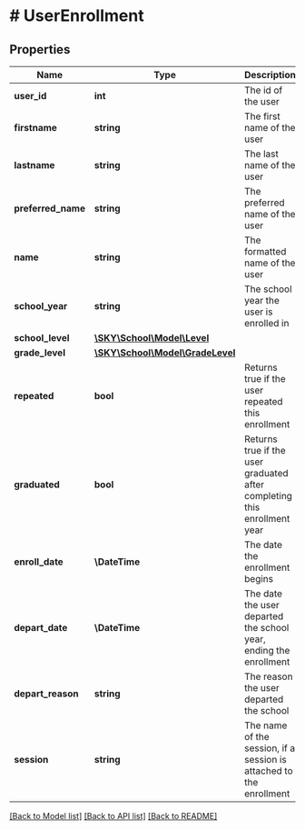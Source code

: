 # # UserEnrollment

## Properties

Name | Type | Description | Notes
------------ | ------------- | ------------- | -------------
**user_id** | **int** | The id of the user | [optional]
**firstname** | **string** | The first name of the user | [optional]
**lastname** | **string** | The last name of the user | [optional]
**preferred_name** | **string** | The preferred name of the user | [optional]
**name** | **string** | The formatted name of the user | [optional]
**school_year** | **string** | The school year the user is enrolled in | [optional]
**school_level** | [**\SKY\School\Model\Level**](Level.md) |  | [optional]
**grade_level** | [**\SKY\School\Model\GradeLevel**](GradeLevel.md) |  | [optional]
**repeated** | **bool** | Returns true if the user repeated this enrollment | [optional]
**graduated** | **bool** | Returns true if the user graduated after completing this enrollment year | [optional]
**enroll_date** | **\DateTime** | The date the enrollment begins | [optional]
**depart_date** | **\DateTime** | The date the user departed the school year, ending the enrollment | [optional]
**depart_reason** | **string** | The reason the user departed the school | [optional]
**session** | **string** | The name of the session, if a session is attached to the enrollment | [optional]

[[Back to Model list]](../../README.md#models) [[Back to API list]](../../README.md#endpoints) [[Back to README]](../../README.md)
